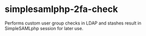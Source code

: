 # simplesamlphp-2fa-check
Performs custom user group checks in LDAP and stashes result in SimpleSAMLphp session for later use.
